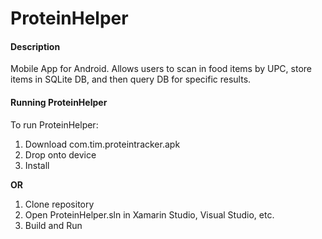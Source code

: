 # ProteinHelper
#### Description
Mobile App for Android. Allows users to scan in food items by UPC, store items in SQLite DB, and then query DB for specific results.

#### Running ProteinHelper
To run ProteinHelper:
  1. Download com.tim.proteintracker.apk
  2. Drop onto device
  3. Install
  
  **OR**

  1. Clone repository
  2. Open ProteinHelper.sln in Xamarin Studio, Visual Studio, etc.
  3. Build and Run

